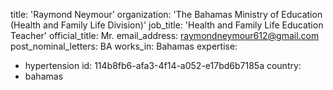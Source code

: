 title: 'Raymond Neymour'
organization: 'The Bahamas Ministry of Education (Health and Family Life Division)'
job_title: 'Health and Family Life Education Teacher'
official_title: Mr.
email_address: raymondneymour612@gmail.com
post_nominal_letters: BA
works_in: Bahamas
expertise:
  - hypertension
id: 114b8fb6-afa3-4f14-a052-e17bd6b7185a
country:
  - bahamas
